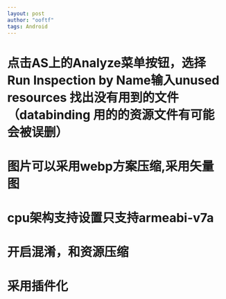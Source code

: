 ```yaml
---
layout: post
author: "ooftf"
tags: Android
---
```



# 点击AS上的Analyze菜单按钮，选择Run Inspection by Name输入unused resources 找出没有用到的文件（databinding 用的的资源文件有可能会被误删）
# 图片可以采用webp方案压缩,采用矢量图
# cpu架构支持设置只支持armeabi-v7a
# 开启混淆，和资源压缩
# 采用插件化